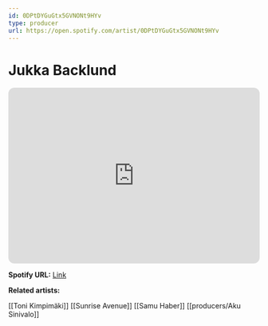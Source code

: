 ```yaml
---
id: 0DPtDYGuGtx5GVNONt9HYv
type: producer
url: https://open.spotify.com/artist/0DPtDYGuGtx5GVNONt9HYv
---
```

# Jukka Backlund

<iframe style="border-radius:12px" src="https://open.spotify.com/embed/artist/0DPtDYGuGtx5GVNONt9HYv" width="100%" height="352" frameBorder="0" allowfullscreen="" allow="autoplay; clipboard-write; encrypted-media; fullscreen; picture-in-picture" loading="lazy"></iframe>

**Spotify URL:** [Link](https://open.spotify.com/artist/0DPtDYGuGtx5GVNONt9HYv)

**Related artists:**

[[Toni Kimpimäki]]
[[Sunrise Avenue]]
[[Samu Haber]]
[[producers/Aku Sinivalo]]
